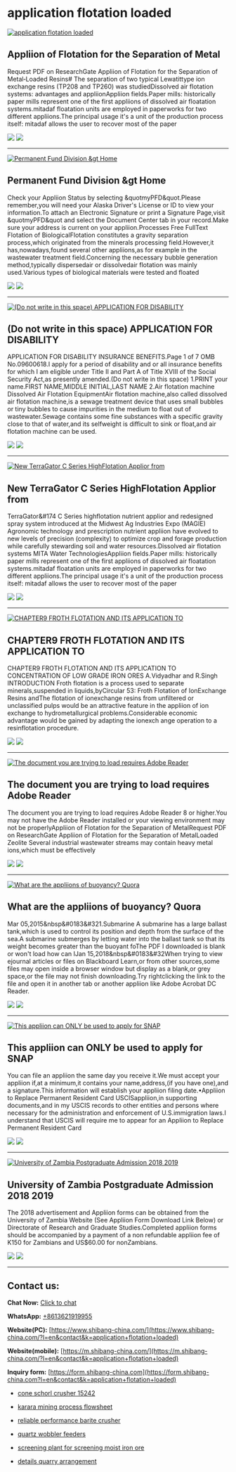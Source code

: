 # application flotation loaded

<a href="https://swt.shibang-china.com/?l=en&img&k=application+flotation+loaded" target="_blank">![application flotation loaded](http://static.shibang-china.com/all-800x300/1324.jpg)</a>

## Appliion of Flotation for the Separation of Metal
Request PDF on ResearchGate Appliion of Flotation for the Separation of Metal‐Loaded Resins# The separation of two typical Lewatittype ion exchange resins (TP208 and TP260) was studiedDissolved air flotation systems: advantages and appliionAppliion fields.Paper mills: historically paper mills represent one of the first appliions of dissolved air floatation systems.mitadaf floatation units are employed in paperworks for two different appliions.The principal usage it's a unit of the production process itself: mitadaf allows the user to recover most of the paper


<a href="https://whatsapp.shibangsoft.com/WhatsApp.php" target="_blank" title="WhatsApp">![](http://static.shibang-china.com/icon/whatsapp.png)</a> <a href="https://swt.shibang-china.com/?l=en&icon&k=application+flotation+loaded" target="_blank">![](http://static.shibang-china.com/icon/chat-en.png)</a>

---

<a href="https://swt.shibang-china.com/?l=en&img&k=application+flotation+loaded" target="_blank">![Permanent Fund Division &gt Home](http://static.shibang-china.com/all-800x300/254.jpg)</a>

## Permanent Fund Division &gt Home
Check your Appliion Status by selecting &quotmyPFD&quot.Please remember,you will need your Alaska Driver's License or ID to view your information.To attach an Electronic Signature or print a Signature Page,visit &quotmyPFD&quot and select the Document Center tab in your record.Make sure your address is current on your appliion.Processes Free FullText Flotation of BiologicalFlotation constitutes a gravity separation process,which originated from the minerals processing field.However,it has,nowadays,found several other appliions,as for example in the wastewater treatment field.Concerning the necessary bubble generation method,typically dispersedair or dissolvedair flotation was mainly used.Various types of biological materials were tested and floated


<a href="https://whatsapp.shibangsoft.com/WhatsApp.php" target="_blank" title="WhatsApp">![](http://static.shibang-china.com/icon/whatsapp.png)</a> <a href="https://swt.shibang-china.com/?l=en&icon&k=application+flotation+loaded" target="_blank">![](http://static.shibang-china.com/icon/chat-en.png)</a>

---

<a href="https://swt.shibang-china.com/?l=en&img&k=application+flotation+loaded" target="_blank">![(Do not write in this space) APPLICATION FOR DISABILITY](http://static.shibang-china.com/all-800x300/1388.jpg)</a>

## (Do not write in this space) APPLICATION FOR DISABILITY
APPLICATION FOR DISABILITY INSURANCE BENEFITS.Page 1 of 7 OMB No.09600618.I apply for a period of disability and or all insurance benefits for which I am eligible under Title II and Part A of Title XVIII of the Social Security Act,as presently amended.(Do not write in this space) 1.PRINT your name.FIRST NAME,MIDDLE INITIAL,LAST NAME 2.Air flotation machine Dissolved Air Flotation EquipmentAir flotation machine,also called dissolved air flotation machine,is a sewage treatment device that uses small bubbles or tiny bubbles to cause impurities in the medium to float out of wastewater.Sewage contains some fine substances with a specific gravity close to that of water,and its selfweight is difficult to sink or float,and air flotation machine can be used.


<a href="https://whatsapp.shibangsoft.com/WhatsApp.php" target="_blank" title="WhatsApp">![](http://static.shibang-china.com/icon/whatsapp.png)</a> <a href="https://swt.shibang-china.com/?l=en&icon&k=application+flotation+loaded" target="_blank">![](http://static.shibang-china.com/icon/chat-en.png)</a>

---

<a href="https://swt.shibang-china.com/?l=en&img&k=application+flotation+loaded" target="_blank">![New TerraGator C Series HighFlotation Applior from](http://static.shibang-china.com/all-800x300/773.jpg)</a>

## New TerraGator C Series HighFlotation Applior from
TerraGator&#174 C Series highflotation nutrient applior and redesigned spray system introduced at the Midwest Ag Industries Expo (MAGIE) Agronomic technology and prescription nutrient appliion have evolved to new levels of precision (complexity) to optimize crop and forage production while carefully stewarding soil and water resources.Dissolved air flotation systems MITA Water TechnologiesAppliion fields.Paper mills: historically paper mills represent one of the first appliions of dissolved air floatation systems.mitadaf floatation units are employed in paperworks for two different appliions.The principal usage it's a unit of the production process itself: mitadaf allows the user to recover most of the paper


<a href="https://whatsapp.shibangsoft.com/WhatsApp.php" target="_blank" title="WhatsApp">![](http://static.shibang-china.com/icon/whatsapp.png)</a> <a href="https://swt.shibang-china.com/?l=en&icon&k=application+flotation+loaded" target="_blank">![](http://static.shibang-china.com/icon/chat-en.png)</a>

---

<a href="https://swt.shibang-china.com/?l=en&img&k=application+flotation+loaded" target="_blank">![CHAPTER9 FROTH FLOTATION AND ITS APPLICATION TO](http://static.shibang-china.com/all-800x300/112.jpg)</a>

## CHAPTER9 FROTH FLOTATION AND ITS APPLICATION TO
CHAPTER9 FROTH FLOTATION AND ITS APPLICATION TO CONCENTRATION OF LOW GRADE IRON ORES A.Vidyadhar and R.Singh INTRODUCTION Froth flotation is a process used to separate minerals,suspended in liquids,byCircular 53: Froth Flotation of IonExchange Resins andThe flotation of ionexchange resins from unfiltered or unclassified pulps would be an attractive feature in the appliion of ion exchange to hydrometallurgical problems.Considerable economic advantage would be gained by adapting the ionexch ange operation to a resinflotation procedure.


<a href="https://whatsapp.shibangsoft.com/WhatsApp.php" target="_blank" title="WhatsApp">![](http://static.shibang-china.com/icon/whatsapp.png)</a> <a href="https://swt.shibang-china.com/?l=en&icon&k=application+flotation+loaded" target="_blank">![](http://static.shibang-china.com/icon/chat-en.png)</a>

---

<a href="https://swt.shibang-china.com/?l=en&img&k=application+flotation+loaded" target="_blank">![The document you are trying to load requires Adobe Reader](http://static.shibang-china.com/all-800x300/185.jpg)</a>

## The document you are trying to load requires Adobe Reader
The document you are trying to load requires Adobe Reader 8 or higher.You may not have the Adobe Reader installed or your viewing environment may not be properlyAppliion of Flotation for the Separation of MetalRequest PDF on ResearchGate Appliion of Flotation for the Separation of MetalLoaded Zeolite Several industrial wastewater streams may contain heavy metal ions,which must be effectively


<a href="https://whatsapp.shibangsoft.com/WhatsApp.php" target="_blank" title="WhatsApp">![](http://static.shibang-china.com/icon/whatsapp.png)</a> <a href="https://swt.shibang-china.com/?l=en&icon&k=application+flotation+loaded" target="_blank">![](http://static.shibang-china.com/icon/chat-en.png)</a>

---

<a href="https://swt.shibang-china.com/?l=en&img&k=application+flotation+loaded" target="_blank">![What are the appliions of buoyancy? Quora](http://static.shibang-china.com/all-800x300/21.jpg)</a>

## What are the appliions of buoyancy? Quora
Mar 05,2015&nbsp&#0183&#321.Submarine A submarine has a large ballast tank,which is used to control its position and depth from the surface of the sea.A submarine submerges by letting water into the ballast tank so that its weight becomes greater than the buoyant foThe PDF I downloaded is blank or won't load how can IJan 15,2018&nbsp&#0183&#32When trying to view ejournal articles or files on Blackboard Learn,or from other sources,some files may open inside a browser window but display as a blank,or grey space,or the file may not finish downloading.Try rightclicking the link to the file and open it in another tab or another appliion like Adobe Acrobat DC Reader.


<a href="https://whatsapp.shibangsoft.com/WhatsApp.php" target="_blank" title="WhatsApp">![](http://static.shibang-china.com/icon/whatsapp.png)</a> <a href="https://swt.shibang-china.com/?l=en&icon&k=application+flotation+loaded" target="_blank">![](http://static.shibang-china.com/icon/chat-en.png)</a>

---

<a href="https://swt.shibang-china.com/?l=en&img&k=application+flotation+loaded" target="_blank">![This appliion can ONLY be used to apply for SNAP](http://static.shibang-china.com/all-800x300/495.jpg)</a>

## This appliion can ONLY be used to apply for SNAP
You can file an appliion the same day you receive it.We must accept your appliion if,at a minimum,it contains your name,address,(if you have one),and a signature.This information will establish your appliion filing date.•Appliion to Replace Permanent Resident Card USCISappliion,in supporting documents,and in my USCIS records to other entities and persons where necessary for the administration and enforcement of U.S.immigration laws.I understand that USCIS will require me to appear for an Appliion to Replace Permanent Resident Card


<a href="https://whatsapp.shibangsoft.com/WhatsApp.php" target="_blank" title="WhatsApp">![](http://static.shibang-china.com/icon/whatsapp.png)</a> <a href="https://swt.shibang-china.com/?l=en&icon&k=application+flotation+loaded" target="_blank">![](http://static.shibang-china.com/icon/chat-en.png)</a>

---

<a href="https://swt.shibang-china.com/?l=en&img&k=application+flotation+loaded" target="_blank">![University of Zambia Postgraduate Admission 2018 2019](http://static.shibang-china.com/all-800x300/834.jpg)</a>

## University of Zambia Postgraduate Admission 2018 2019
The 2018 advertisement and Appliion forms can be obtained from the University of Zambia Website (See Appliion Form Download Link Below) or Directorate of Research and Graduate Studies.Completed appliion forms should be accompanied by a payment of a non refundable appliion fee of K150 for Zambians and US$60.00 for nonZambians.

<a href="https://whatsapp.shibangsoft.com/WhatsApp.php" target="_blank" title="WhatsApp">![](http://static.shibang-china.com/icon/whatsapp.png)</a> <a href="https://swt.shibang-china.com/?l=en&icon&k=application+flotation+loaded" target="_blank">![](http://static.shibang-china.com/icon/chat-en.png)</a>

---
## Contact us:

**Chat Now:** [Click to chat](https://swt.shibang-china.com?l=en&contact&k=application+flotation+loaded)

**WhatsApp:**  [+8613621919955](https://whatsapp.shibangsoft.com/WhatsApp.php)

**Website(PC):** [https://www.shibang-china.com/](https://www.shibang-china.com/?l=en&contact&k=application+flotation+loaded)

**Website(mobile):** [https://m.shibang-china.com/](https://m.shibang-china.com/?l=en&contact&k=application+flotation+loaded)

**Inquiry form:** [https://form.shibang-china.com](https://form.shibang-china.com?l=en&contact&k=application+flotation+loaded)

* [cone schorl crusher 15242](../124/cone%20schorl%20crusher%2015242.md)

* [karara mining process flowsheet](../114/karara%20mining%20process%20flowsheet.md)

* [reliable performance barite crusher](../120/reliable%20performance%20barite%20crusher.md)

* [quartz wobbler feeders](../118/quartz%20wobbler%20feeders.md)

* [screening plant for screening moist iron ore](../113/screening%20plant%20for%20screening%20moist%20iron%20ore.md)

* [details quarry arrangement](../115/details%20quarry%20arrangement.md)